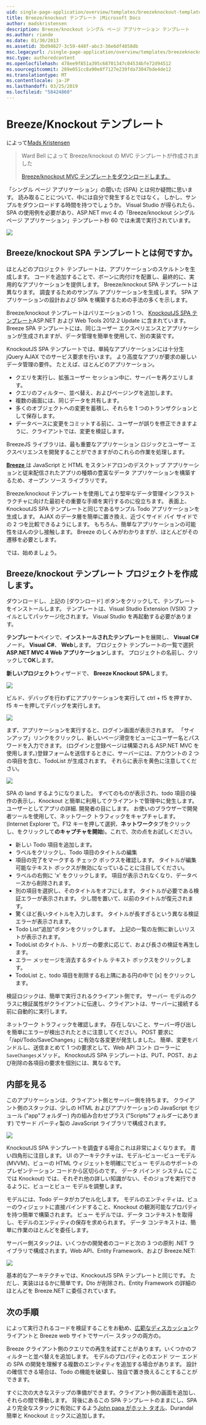 ```yaml
---
uid: single-page-application/overview/templates/breezeknockout-template
title: Breeze/knockout テンプレート |Microsoft Docs
author: madskristensen
description: Breeze/knockout シングル ページ アプリケーション テンプレート
ms.author: riande
ms.date: 01/30/2013
ms.assetid: 3bd94827-3c59-448f-abc3-36e6df4858db
msc.legacyurl: /single-page-application/overview/templates/breezeknockout-template
msc.type: authoredcontent
ms.openlocfilehash: 478ee9f851a395c68701347c04534bfe72d94512
ms.sourcegitcommit: 289e051cc8a90e8f7127e239fda73047bde4de12
ms.translationtype: MT
ms.contentlocale: ja-JP
ms.lasthandoff: 03/25/2019
ms.locfileid: "58424860"
---
```

<a name="breezeknockout-template"></a>Breeze/Knockout テンプレート
====================
によって[Mads Kristensen](https://github.com/madskristensen)

> Ward Bell によって Breeze/knockout の MVC テンプレートが作成されました
> 
> [Breeze/knockout MVC テンプレートをダウンロードします。](https://go.microsoft.com/fwlink/?LinkId=282649)


「シングル ページ アプリケーション」の聞いた (SPA) とは何か疑問に思います。 読み取ることについて、中には自分で発生するとではなく。 しかし、サンプルをダウンロードする時間を持つでしょうか。 Visual Studio が得られたら、SPA の使用例を必要があり、ASP.NET mvc 4 の「Breeze/knockout シングル ページ アプリケーション」テンプレート秒 60 では未満で実行されています。

![](http://www.breezejs.com/sites/all/images/spa-template/ZephyrRunning.png)

## <a name="what-is-the-breezeknockout-spa-template"></a>Breeze/knockout SPA テンプレートとは何ですか。

ほとんどのプロジェクト テンプレートは、アプリケーションのスケルトンを生成します。 コードを追加することで、ボーンに肉付けを配置し、最終的に、実用的なアプリケーションを提供します。 Breeze/knockout SPA テンプレートは異なります。 調査するためのサンプル アプリケーションを生成します。 SPA アプリケーションの設計および SPA を構築するための手法の多くを示します。

Breeze/knockout テンプレートはバリエーションの 1 つ、 [KnockoutJS SPA テンプレート](../introduction/knockoutjs-template.md)ASP.NET および Web Tools 2012.2 Update に含まれています。 Breeze SPA テンプレートには、同じユーザー エクスペリエンスとアプリケーションが生成されますが、データ管理を簡単を使用して、別の実装です。

KnockoutJS SPA テンプレートでは、単純なアプリケーションには十分生 jQuery AJAX でのサービス要求を行います。 より高度なアプリが要求の厳しいデータ管理の要件。 たとえば、ほとんどのアプリケーション。

- クエリを実行し、拡張ユーザー セッション中に、サーバーを再クエリします。
- クエリのフィルター、並べ替え、およびページングを追加します。
- 複数の画面には、同じデータを共有します。
- 多くのオブジェクトへの変更を蓄積し、それらを 1 つのトランザクションとして保存します。
- データベースに変更をコミットする前に、ユーザーが誤りを修正できますように、クライアントでは、変更を検証します。

BreezeJS ライブラリは、最も重要なアプリケーション ロジックとユーザー エクスペリエンスを開発することができますがのこれらの作業を処理します。

[**Breeze** ](http://www.breezejs.com/?utm_source=ms-spa)は JavaScript と HTML をスタンドアロンのデスクトップ アプリケーションと従来配信されたアプリの種類の豊富なデータ アプリケーションを構築するため、オープン ソース ライブラリです。

Breeze/knockout テンプレートを使用してより堅牢なデータ管理インフラストラクチャに向けた最初その重要な手順を実行するのに役立ちます。 表面上、KnockoutJS SPA テンプレートと同じであるサンプル Todo アプリケーションを生成します。 AJAX のデータ層を簡単に置き換え、近づくサイド バイ サイドでの 2 つを比較できるようにします。 もちろん、簡単なアプリケーションの可能性をほんの少し接触します。 Breeze のしくみがわかりますが、ほとんどがその遷移を必要とします。

では、始めましょう。

## <a name="create-a-breezeknockout-template-project"></a>Breeze/knockout テンプレート プロジェクトを作成します。

ダウンロードし、上記の [ダウンロード] ボタンをクリックして、テンプレートをインストールします。 テンプレートは、Visual Studio Extension (VSIX) ファイルとしてパッケージ化されます。 Visual Studio を再起動する必要があります。

**テンプレート**ペインで、**インストールされたテンプレート**を展開し、 **Visual C#** ノード。 **Visual C#**、 **Web**します。 プロジェクト テンプレートの一覧で選択**ASP.NET MVC 4 Web アプリケーション**します。 プロジェクトの名前し、クリックして**OK**します。

**新しいプロジェクト**ウィザードで、 **Breeze Knockout SPA**します。

![](http://www.breezejs.com/sites/all/images/spa-template/SelectBreezeKOSpaTemplate.png)

ビルド、デバッグを行わずにアプリケーションを実行して ctrl + f5 を押すか、f5 キーを押してデバッグを実行します。

![](http://www.breezejs.com/sites/all/images/spa-template/ZephyrRunning.png)

まず、アプリケーションを実行すると、ログイン画面が表示されます。 「サインアップ」リンクをクリックし、新しいページ滑空をビューにユーザー名とパスワードを入力できます。 (ログインと登録ページは構築される ASP.NET MVC を使用します。)登録フォームを送信するときに、サーバーには、アカウントの 2 つの項目を含む、TodoList が生成されます。 それらに表示を黄色に注意してください。

![](http://www.breezejs.com/sites/all/images/spa-template/TodoList.png)

SPA の land するようになりました。 すべてのものが表示され、todo 項目の操作の表示し、Knockout と簡単に利用してクライアントで管理中に発生します。 ユーザーとしてアプリの詳細. 開発者の目にします。 お使いのブラウザーで開発者ツールを使用して、ネットワーク トラフィックをキャプチャします。 (Internet Explorer で。F12 キーを押して選択、**ネットワーク**タブをクリックし、をクリックして**のキャプチャを開始**)。これで、次の点をお試しください。

- 新しい Todo 項目を追加します。
- ラベルをクリックし、Todo 項目のタイトルの編集
- 項目の完了をマークする チェック ボックスを確認します。 タイトルが編集可能なテキスト ボックスが無効になっていることに注目してください。
- ラベルの右側に 'x' をクリックします。 項目が表示されなくなり、データベースから削除されます。
- 別の項目を選択し、そのタイトルをオフにします。 タイトルが必要である検証エラーが表示されます。 少し間を置いて、以前のタイトルが復元されます。
- 驚くほど長いタイトルを入力します。 タイトルが長すぎるという異なる検証エラーが表示されます。
- Todo List"追加"ボタンをクリックします。 上記の一覧の左側に新しいリストが表示されます。
- TodoList のタイトル、トリガーの要求に応じて、および長さの検証を再生します。
- エラー メッセージを消去するタイトル テキスト ボックスをクリックします。
- TodoList と、todo 項目を削除する右上隅にある円の中で [x] をクリックします。

検証ロジックは、簡単で実行されるクライアント側です。 サーバー モデルのクラスに検証属性がクライアントに伝達し、クライアントは、サーバーに接続する前に自動的に実行します。

ネットワーク トラフィックを確認します。 存在しないこと、サーバー呼び出しを簡単にエラーが検出されたときに注意してください。 POST 要求に「/api/Todo/SaveChanges」に有効な各変更が発生しました。 簡単、変更をバンドルし、送信まとめて 1 つの要求として、Web API コント ローラーに`SaveChanges`メソッド。 KnockoutJS SPA テンプレートは、PUT、POST、および削除の各項目の要求を個別には、異なるです。

## <a name="peek-inside"></a>内部を見る

このアプリケーションは、クライアント側とサーバー側を持ちます。 クライアント側のスタックは、少しの HTML およびアプリケーションの JavaScript モジュール ("app"フォルダー) 内の組み合わせプラス ("Scripts"フォルダーにあります) でサード パーティ製の JavaScript ライブラリで構成されます。

![](http://www.breezejs.com/sites/all/images/spa-template/ClientArchitecture.png)

KnockoutJS SPA テンプレートを調査する場合これは非常によくなります。 青い四角形に注目します。 UI のアーキテクチャは、モデル-ビュー-ビューモデル (MVVM)、ビューの HTML ウィジェットを明確にでビュー モデルのサポートのプレゼンテーション コードから区切らのです。 データ バインド システム (ここでは Knockout) では、それぞれ他の詳しい知識がない、そのジョブを実行できるように、ビューとビュー モデルを調整します。

モデルには、Todo データがカプセル化します。 モデルのエンティティは、ビューのウィジェットに直接バインドすること、Knockout の観測可能なプロパティを持つ簡単で構築されます。 ビュー モデルでは、データ コンテキストを取得し、モデルのエンティティの保存を求められます。 データ コンテキストは、簡単に作業のほとんどを委任します。

サーバー側スタックは、いくつかの開発者のコードと次の 3 つの原則 .NET ライブラリで構成されます。Web API、Entity Framework、および Breeze.NET:

![](http://www.breezejs.com/sites/all/images/spa-template/ServerArchitecture.png)

基本的なアーキテクチャでは、KnockoutJS SPA テンプレートと同じです。 ただし、実装ははるかに簡単です。Dto が削除され、Entity Framework の詳細のほとんどを Breeze.NET に委任されています。

## <a name="next-steps"></a>次の手順

によって実行されるコードを検証することをお勧め、[広範なディスカッション](http://www.breezejs.com/spa-template?utm_source=ms-spa)クライアントと Breeze web サイトでサーバー スタックの両方の。

Breeze クライアント側のクエリでの再生を試すことがあります。いくつかのフィルターと並べ替えを追加します。 モデルのプロパティとのエンド ツー エンドの SPA の開発を理解する複数のエンティティを追加する場合があります。 設計の確信できる場合は、Todo の機能を破棄し、独自で置き換えることすることができます。

すぐに次の大きなステップの準備ができます。クライアント側の画面を追加し、それらの間で移動します。 背後にあるこの SPA テンプレートのままにし、SPA より完全なスタックに有効にするよう[John papa がホット タオル](https://github.com/johnpapa/HotTowel#readme "ホット タオル")、Durandal 簡単と Knockout ミックスに追加します。
